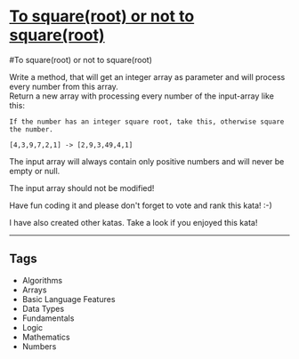 # [To square(root) or not to square(root)](https://www.codewars.com/kata/57f6ad55cca6e045d2000627)

#To square(root) or not to square(root)

Write a method, that will get an integer array as parameter and will process every number from this array.<br>
Return a new array with processing every number of the input-array like this:<br>

```
If the number has an integer square root, take this, otherwise square the number.

[4,3,9,7,2,1] -> [2,9,3,49,4,1]
```

The input array will always contain only positive numbers and will never be empty or null.

The input array should not be modified!

Have fun coding it and please don't forget to vote and rank this kata! :-)

I have also created other katas. Take a look if you enjoyed this kata!

---

## Tags

- Algorithms
- Arrays
- Basic Language Features
- Data Types
- Fundamentals
- Logic
- Mathematics
- Numbers

